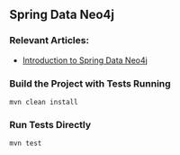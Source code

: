 ## Spring Data Neo4j

### Relevant Articles:
- [Introduction to Spring Data Neo4j](https://www.baeldung.com/spring-data-neo4j-intro)

### Build the Project with Tests Running
```
mvn clean install
```

### Run Tests Directly
```
mvn test
```

